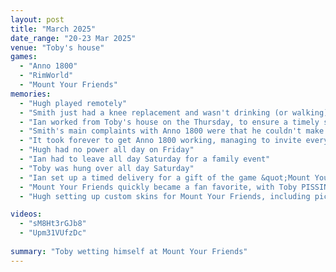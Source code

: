 ```yaml
---
layout: post
title: "March 2025"
date_range: "20-23 Mar 2025"
venue: "Toby's house"
games:
  - "Anno 1800"
  - "RimWorld"
  - "Mount Your Friends"
memories:
  - "Hugh played remotely"
  - "Smith just had a knee replacement and wasn't drinking (or walking)"
  - "Ian worked from Toby's house on the Thursday, to ensure a timely start"
  - "Smith's main complaints with Anno 1800 were that he couldn't make money, and the map was too small. Both of those were resolved"
  - "It took forever to get Anno 1800 working, managing to invite everyone, and work out the limitation around 4 teams"
  - "Hugh had no power all day on Friday"
  - "Ian had to leave all day Saturday for a family event"
  - "Toby was hung over all day Saturday"
  - "Ian set up a timed delivery for a gift of the game &quot;Mount Your Friends&quot; to everyone"
  - "Mount Your Friends quickly became a fan favorite, with Toby PISSING himself laughing at it on Friday night (see pics and videos)"
  - "Hugh setting up custom skins for Mount Your Friends, including pics of our faces"

videos:
  - "sM8Ht3rGJb8"
  - "Upm31VUfzDc"
  
summary: "Toby wetting himself at Mount Your Friends"
---
```

